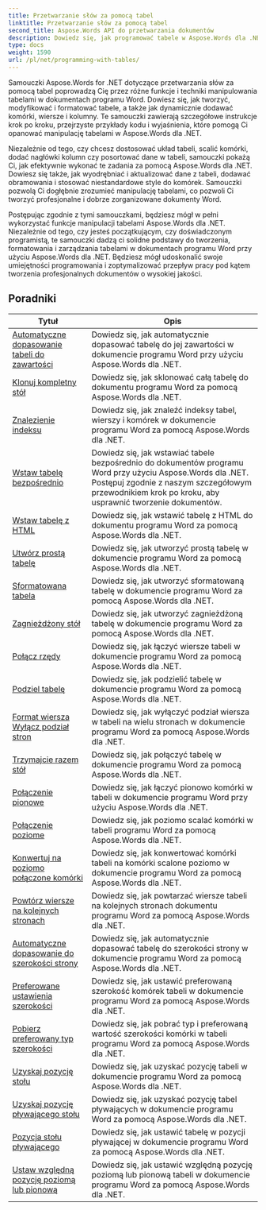 ```yaml
---
title: Przetwarzanie słów za pomocą tabel
linktitle: Przetwarzanie słów za pomocą tabel
second_title: Aspose.Words API do przetwarzania dokumentów
description: Dowiedz się, jak programować tabele w Aspose.Words dla .NET. Dowiedz się, jak tworzyć, manipulować i formatować tabele w dokumentach programu Word, korzystając ze szczegółowych samouczków i przykładów kodu C#.
type: docs
weight: 1590
url: /pl/net/programming-with-tables/
---
```

Samouczki Aspose.Words for .NET dotyczące przetwarzania słów za pomocą tabel poprowadzą Cię przez różne funkcje i techniki manipulowania tabelami w dokumentach programu Word. Dowiesz się, jak tworzyć, modyfikować i formatować tabele, a także jak dynamicznie dodawać komórki, wiersze i kolumny. Te samouczki zawierają szczegółowe instrukcje krok po kroku, przejrzyste przykłady kodu i wyjaśnienia, które pomogą Ci opanować manipulację tabelami w Aspose.Words dla .NET.

Niezależnie od tego, czy chcesz dostosować układ tabeli, scalić komórki, dodać nagłówki kolumn czy posortować dane w tabeli, samouczki pokażą Ci, jak efektywnie wykonać te zadania za pomocą Aspose.Words dla .NET. Dowiesz się także, jak wyodrębniać i aktualizować dane z tabeli, dodawać obramowania i stosować niestandardowe style do komórek. Samouczki pozwolą Ci dogłębnie zrozumieć manipulację tabelami, co pozwoli Ci tworzyć profesjonalne i dobrze zorganizowane dokumenty Word.

Postępując zgodnie z tymi samouczkami, będziesz mógł w pełni wykorzystać funkcje manipulacji tabelami Aspose.Words dla .NET. Niezależnie od tego, czy jesteś początkującym, czy doświadczonym programistą, te samouczki dadzą ci solidne podstawy do tworzenia, formatowania i zarządzania tabelami w dokumentach programu Word przy użyciu Aspose.Words dla .NET. Będziesz mógł udoskonalić swoje umiejętności programowania i zoptymalizować przepływ pracy pod kątem tworzenia profesjonalnych dokumentów o wysokiej jakości.

 ## Poradniki
| Tytuł | Opis |
| --- | --- |
| [Automatyczne dopasowanie tabeli do zawartości](./auto-fit-table-to-contents/) | Dowiedz się, jak automatycznie dopasować tabelę do jej zawartości w dokumencie programu Word przy użyciu Aspose.Words dla .NET. |
| [Klonuj kompletny stół](./clone-complete-table/) | Dowiedz się, jak sklonować całą tabelę do dokumentu programu Word za pomocą Aspose.Words dla .NET. |
| [Znalezienie indeksu](./finding-index/) | Dowiedz się, jak znaleźć indeksy tabel, wierszy i komórek w dokumencie programu Word za pomocą Aspose.Words dla .NET. |
| [Wstaw tabelę bezpośrednio](./insert-table-directly/) | Dowiedz się, jak wstawiać tabele bezpośrednio do dokumentów programu Word przy użyciu Aspose.Words dla .NET. Postępuj zgodnie z naszym szczegółowym przewodnikiem krok po kroku, aby usprawnić tworzenie dokumentów. |
| [Wstaw tabelę z HTML](./insert-table-from-html/) | Dowiedz się, jak wstawić tabelę z HTML do dokumentu programu Word za pomocą Aspose.Words dla .NET. |
| [Utwórz prostą tabelę](./create-simple-table/) | Dowiedz się, jak utworzyć prostą tabelę w dokumencie programu Word za pomocą Aspose.Words dla .NET. |
| [Sformatowana tabela](./formatted-table/) | Dowiedz się, jak utworzyć sformatowaną tabelę w dokumencie programu Word za pomocą Aspose.Words dla .NET. |
| [Zagnieżdżony stół](./nested-table/) | Dowiedz się, jak utworzyć zagnieżdżoną tabelę w dokumencie programu Word za pomocą Aspose.Words dla .NET. |
| [Połącz rzędy](./combine-rows/) | Dowiedz się, jak łączyć wiersze tabeli w dokumencie programu Word za pomocą Aspose.Words dla .NET. |
| [Podziel tabelę](./split-table/) | Dowiedz się, jak podzielić tabelę w dokumencie programu Word za pomocą Aspose.Words dla .NET. |
| [Format wiersza Wyłącz podział stron](./row-format-disable-break-across-pages/) | Dowiedz się, jak wyłączyć podział wiersza w tabeli na wielu stronach w dokumencie programu Word za pomocą Aspose.Words dla .NET. |
| [Trzymajcie razem stół](./keep-table-together/) | Dowiedz się, jak połączyć tabelę w dokumencie programu Word za pomocą Aspose.Words dla .NET. |
| [Połączenie pionowe](./vertical-merge/) | Dowiedz się, jak łączyć pionowo komórki w tabeli w dokumencie programu Word przy użyciu Aspose.Words dla .NET. |
| [Połączenie poziome](./horizontal-merge/) | Dowiedz się, jak poziomo scalać komórki w tabeli programu Word za pomocą Aspose.Words dla .NET. |
| [Konwertuj na poziomo połączone komórki](./convert-to-horizontally-merged-cells/) | Dowiedz się, jak konwertować komórki tabeli na komórki scalone poziomo w dokumencie programu Word za pomocą Aspose.Words dla .NET. |
| [Powtórz wiersze na kolejnych stronach](./repeat-rows-on-subsequent-pages/) | Dowiedz się, jak powtarzać wiersze tabeli na kolejnych stronach dokumentu programu Word za pomocą Aspose.Words dla .NET. |
| [Automatyczne dopasowanie do szerokości strony](./auto-fit-to-page-width/) | Dowiedz się, jak automatycznie dopasować tabelę do szerokości strony w dokumencie programu Word za pomocą Aspose.Words dla .NET. |
| [Preferowane ustawienia szerokości](./preferred-width-settings/) | Dowiedz się, jak ustawić preferowaną szerokość komórek tabeli w dokumencie programu Word za pomocą Aspose.Words dla .NET. |
| [Pobierz preferowany typ szerokości](./retrieve-preferred-width-type/) | Dowiedz się, jak pobrać typ i preferowaną wartość szerokości komórki w tabeli programu Word za pomocą Aspose.Words dla .NET. |
| [Uzyskaj pozycję stołu](./get-table-position/) | Dowiedz się, jak uzyskać pozycję tabeli w dokumencie programu Word za pomocą Aspose.Words dla .NET. |
| [Uzyskaj pozycję pływającego stołu](./get-floating-table-position/) | Dowiedz się, jak uzyskać pozycję tabel pływających w dokumencie programu Word za pomocą Aspose.Words dla .NET. |
| [Pozycja stołu pływającego](./floating-table-position/) | Dowiedz się, jak ustawić tabelę w pozycji pływającej w dokumencie programu Word za pomocą Aspose.Words dla .NET. |
| [Ustaw względną pozycję poziomą lub pionową](./set-relative-horizontal-or-vertical-position/) | Dowiedz się, jak ustawić względną pozycję poziomą lub pionową tabeli w dokumencie programu Word za pomocą Aspose.Words dla .NET. |